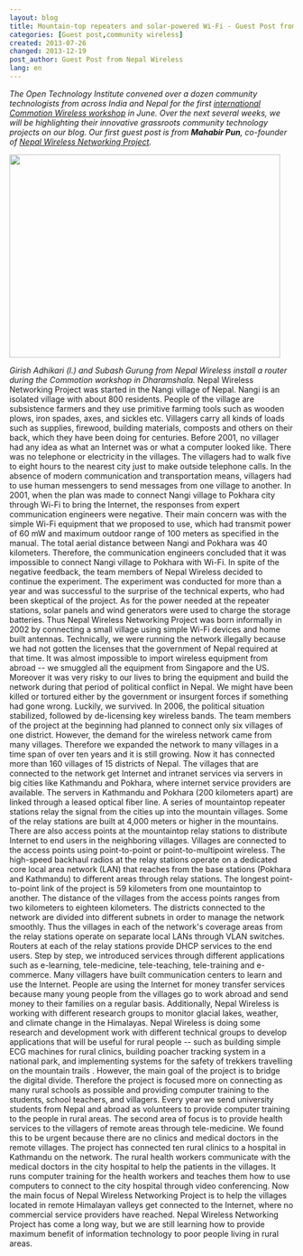 ```yaml
---
layout: blog
title: Mountain-top repeaters and solar-powered Wi-Fi - Guest Post from Nepal Wireless
categories: [Guest post,community wireless]
created: 2013-07-26
changed: 2013-12-19
post_author: Guest Post from Nepal Wireless
lang: en
---
```

  <em>The Open Technology Institute convened over a dozen community technologists from across India and Nepal for the first <a href="https://commotionwireless.net/blog/commotion-travels-india-first-international-workshop">international Commotion Wireless workshop</a> in June. Over the next several weeks, we will be highlighting their innovative grassroots community technology projects on our blog. Our first guest post is from **Mahabir Pun**, co-founder of <a href="http://www.nepalwireless.net/index.php">Nepal Wireless Networking Project</a>.</em>

<img alt="" class="media-image attr__typeof__foaf:Image img__fid__236 img__view_mode__media_large attr__format__media_large" height="360" src="{{site.baseurl}}/files/styles/large/public/IMG_0759.JPG?itok=wKot-CrU" typeof="foaf:Image" width="480" />

<em>Girish Adhikari (l.) and Subash Gurung from Nepal Wireless install a router during the Commotion workshop in Dharamshala.</em>
Nepal Wireless Networking Project was started in the Nangi village of Nepal. Nangi is an isolated village with about 800 residents. People of the village are subsistence farmers and they use primitive farming tools such as wooden plows, iron spades, axes, and sickles etc. Villagers carry all kinds of loads such as supplies, firewood, building materials, composts and others on their back, which they have been doing for centuries.
Before 2001, no villager had any idea as what an Internet was or what a computer looked like. There was no telephone or electricity in the villages. The villagers had to walk five to eight hours to the nearest city just to make outside telephone calls. In the absence of modern communication and transportation means, villagers had to use human messengers to send messages from one village to another.
In 2001, when the plan was made to connect Nangi village to Pokhara city through Wi-Fi to bring the Internet, the responses from expert communication engineers were negative. Their main concern was with the simple Wi-Fi equipment that we proposed to use, which had transmit power of 60 mW and maximum outdoor range of 100 meters as specified in the manual.  The total aerial distance between Nangi and Pokhara was 40 kilometers. Therefore, the communication engineers concluded that it was impossible to connect Nangi village to Pokhara with Wi-Fi. In spite of the negative feedback, the team members of Nepal Wireless decided to continue the experiment. The experiment was conducted for more than a year and was successful to the surprise of the technical experts, who had been skeptical of the project. As for the power needed at the repeater stations, solar panels and wind generators were used to charge the storage batteries. Thus Nepal Wireless Networking Project was born informally in 2002 by connecting a small village using simple Wi-Fi devices and home built antennas.
Technically, we were running the network illegally because we had not gotten the licenses that the government of Nepal required at that time. It was almost impossible to import wireless equipment from abroad -- we smuggled all the equipment from Singapore and the US. Moreover it was very risky to our lives to bring the equipment and build the network during that period of political conflict in Nepal. We might have been killed or tortured either by the government or insurgent forces if something had gone wrong.
Luckily, we survived. In 2006, the political situation stabilized, followed by de-licensing key wireless bands.
The team members of the project at the beginning had planned to connect only six villages of one district. However, the demand for the wireless network came from many villages. Therefore we expanded the network to many villages in a time span of over ten years and it is still growing. Now it has connected more than 160 villages of 15 districts of Nepal. The villages that are connected to the network get Internet and intranet services via servers in big cities like Kathmandu and Pokhara, where internet service providers are available. The servers in Kathmandu and Pokhara (200 kilometers apart) are linked through a leased optical fiber line. A series of mountaintop repeater stations relay the signal from the cities up into the mountain villages. Some of the relay stations are built at 4,000 meters or higher in the mountains. There are also access points at the mountaintop relay stations to distribute Internet to end users in the neighboring villages. Villages are connected to the access points using point-to-point or point-to-multipoint wireless.
The high-speed backhaul radios at the relay stations operate on a dedicated core local area network (LAN) that reaches from the base stations (Pokhara and Kathmandu) to different areas through relay stations. The longest point-to-point link of the project is 59 kilometers from one mountaintop to another. The distance of the villages from the access points ranges from two kilometers to eighteen kilometers. The districts connected to the network are divided into different subnets in order to manage the network smoothly. Thus the villages in each of the network's coverage areas from the relay stations operate on separate local LANs through VLAN switches. Routers at each of the relay stations provide DHCP services to the end users.
Step by step, we introduced services through different applications such as e-learning, tele-medicine, tele-teaching, tele-training and e-commerce. Many villagers have built communication centers to learn and use the Internet. People are using the Internet for money transfer services because many young people from the villages go to work abroad and send money to their families on a regular basis. Additionally, Nepal Wireless is working with different research groups to monitor glacial lakes, weather, and climate change in the Himalayas. Nepal Wireless is doing some research and development work with different technical groups to develop applications that will be useful for rural people -- such as building simple ECG machines for rural clinics, building poacher tracking system in a national park, and implementing systems for the safety of trekkers travelling on the mountain trails .
However, the main goal of the project is to bridge the digital divide. Therefore the project is focused more on connecting as many rural schools as possible and providing computer training to the students, school teachers, and villagers. Every year we send university students from Nepal and abroad as volunteers to provide computer training to the people in rural areas. The second area of focus is to provide health services to the villagers of remote areas through tele-medicine. We found this to be urgent because there are no clinics and medical doctors in the remote villages. The project has connected ten rural clinics to a hospital in Kathmandu on the network. The rural health workers communicate with the medical doctors in the city hospital to help the patients in the villages. It runs computer training for the health workers and teaches them how to use computers to connect to the city hospital through video conferencing.
Now the main focus of Nepal Wireless Networking Project is to help the villages located in remote Himalayan valleys get connected to the Internet, where no commercial service providers have reached. Nepal Wireless Networking Project has come a long way, but we are still learning how to provide maximum benefit of information technology to poor people living in rural areas.
 
